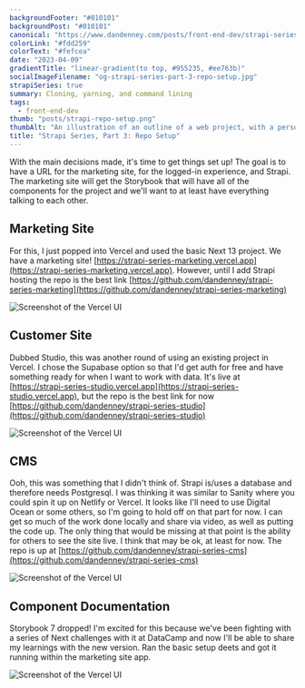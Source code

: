 ```yaml
---
backgroundFooter: "#010101"
backgroundPost: "#010101"
canonical: "https://www.dandenney.com/posts/front-end-dev/strapi-series-part-3-repo-setup"
colorLink: "#fdd259"
colorText: "#fefcea"
date: "2023-04-09"
gradientTitle: "linear-gradient(to top, #955235, #ee763b)"
socialImageFilename: "og-strapi-series-part-3-repo-setup.jpg"
strapiSeries: true
summary: Cloning, yarning, and command lining
tags:
  - front-end-dev
thumb: "posts/strapi-repo-setup.png"
thumbAlt: "An illustration of an outline of a web project, with a person sketching the wireframe on a whiteboard, in the style of a technical drawing, viewed from a top-down perspective, with a computer and a notebook in the background. --v 5 --ar 3:2"
title: "Strapi Series, Part 3: Repo Setup"
---
```


With the main decisions made, it's time to get things set up! The goal is to have a URL for the marketing site, for the logged-in experience, and Strapi. The marketing site will get the Storybook that will have all of the components for the project and we'll want to at least have everything talking to each other.

## Marketing Site

For this, I just popped into Vercel and used the basic Next 13 project. We have a marketing site! [https://strapi-series-marketing.vercel.app](https://strapi-series-marketing.vercel.app). However, until I add Strapi hosting the repo is the best link [https://github.com/dandenney/strapi-series-marketing](https://github.com/dandenney/strapi-series-marketing)

<img src="https://res.cloudinary.com/dtlow08pj/image/upload/f_auto,c_limit,w_686,q_auto/v1681092603/posts/strapi-vercel-setup.png" alt="Screenshot of the Vercel UI" srcset="https://res.cloudinary.com/dtlow08pj/image/upload/f_auto,c_limit,w_686,q_auto/v1681092603/posts/strapi-vercel-setup.png 718w, https://res.cloudinary.com/dtlow08pj/image/upload/f_auto,c_limit,w_1536,q_auto/v1681092603/posts/strapi-vercel-setup.png 768w" />

## Customer Site

Dubbed Studio, this was another round of using an existing project in Vercel. I chose the Supabase option so that I'd get auth for free and have something ready for when I want to work with data. It's live at [https://strapi-series-studio.vercel.app](https://strapi-series-studio.vercel.app), but the repo is the best link for now [https://github.com/dandenney/strapi-series-studio](https://github.com/dandenney/strapi-series-studio)

<img src="https://res.cloudinary.com/dtlow08pj/image/upload/f_auto,c_limit,w_686,q_auto/v1681092603/posts/strapi-screenshot-studio.png" alt="Screenshot of the Vercel UI" srcset="https://res.cloudinary.com/dtlow08pj/image/upload/f_auto,c_limit,w_686,q_auto/v1681092603/posts/strapi-screenshot-studio.png 718w, https://res.cloudinary.com/dtlow08pj/image/upload/f_auto,c_limit,w_1536,q_auto/v1681092603/posts/strapi-screenshot-studio.png 768w" />

## CMS

Ooh, this was something that I didn't think of. Strapi is/uses a database and therefore needs Postgresql. I was thinking it was similar to Sanity where you could spin it up on Netlify or Vercel. It looks like I'll need to use Digital Ocean or some others, so I'm going to hold off on that part for now. I can get so much of the work done locally and share via video, as well as putting the code up. The only thing that would be missing at that point is the ability for others to see the site live. I think that may be ok, at least for now. The repo is up at [https://github.com/dandenney/strapi-series-cms](https://github.com/dandenney/strapi-series-cms)

<img src="https://res.cloudinary.com/dtlow08pj/image/upload/f_auto,c_limit,w_686,q_auto/v1681092603/posts/strapi-screenshot-strapi.png" alt="Screenshot of the Vercel UI" srcset="https://res.cloudinary.com/dtlow08pj/image/upload/f_auto,c_limit,w_686,q_auto/v1681092603/posts/strapi-screenshot-strapi.png 718w, https://res.cloudinary.com/dtlow08pj/image/upload/f_auto,c_limit,w_1536,q_auto/v1681092603/posts/strapi-screenshot-strapi.png 768w" />

## Component Documentation

Storybook 7 dropped! I'm excited for this because we've been fighting with a series of Next challenges with it at DataCamp and now I'll be able to share my learnings with the new version. Ran the basic setup deets and got it running within the marketing site app.

<img src="https://res.cloudinary.com/dtlow08pj/image/upload/f_auto,c_limit,w_686,q_auto/v1681092603/posts/strapi-screenshot-storybook.png" alt="Screenshot of the Vercel UI" srcset="https://res.cloudinary.com/dtlow08pj/image/upload/f_auto,c_limit,w_686,q_auto/v1681092603/posts/strapi-screenshot-storybook.png 718w, https://res.cloudinary.com/dtlow08pj/image/upload/f_auto,c_limit,w_1536,q_auto/v1681092603/posts/strapi-screenshot-storybook.png 768w" />
